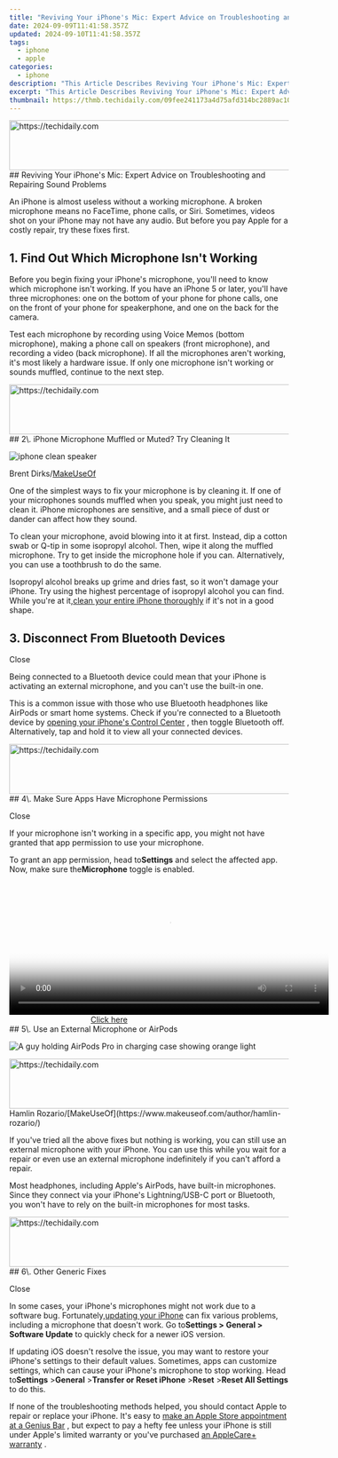 ```yaml
---
title: "Reviving Your iPhone's Mic: Expert Advice on Troubleshooting and Repairing Sound Problems"
date: 2024-09-09T11:41:58.357Z
updated: 2024-09-10T11:41:58.357Z
tags:
  - iphone
  - apple
categories:
  - iphone
description: "This Article Describes Reviving Your iPhone's Mic: Expert Advice on Troubleshooting and Repairing Sound Problems"
excerpt: "This Article Describes Reviving Your iPhone's Mic: Expert Advice on Troubleshooting and Repairing Sound Problems"
thumbnail: https://thmb.techidaily.com/09fee241173a4d75afd314bc2889ac10d1158fd98dc41bc3885e34ece3467540.jpg
---
```


<!-- affiliate ads begin -->
<a href="https://unicoeye.pxf.io/c/5597632/2121334/18498" target="_top" id="2121334">
  <img src="//a.impactradius-go.com/display-ad/18498-2121334" border="0" alt="https://techidaily.com" width="728" height="90"/>
</a>
<img height="0" width="0" src="https://unicoeye.pxf.io/i/5597632/2121334/18498" style="position:absolute;visibility:hidden;" border="0" />
<!-- affiliate ads end -->
## Reviving Your iPhone's Mic: Expert Advice on Troubleshooting and Repairing Sound Problems

 An iPhone is almost useless without a working microphone. A broken microphone means no FaceTime, phone calls, or Siri. Sometimes, videos shot on your iPhone may not have any audio. But before you pay Apple for a costly repair, try these fixes first.

## 1\. Find Out Which Microphone Isn't Working

 Before you begin fixing your iPhone's microphone, you'll need to know which microphone isn't working. If you have an iPhone 5 or later, you'll have three microphones: one on the bottom of your phone for phone calls, one on the front of your phone for speakerphone, and one on the back for the camera.

 Test each microphone by recording using Voice Memos (bottom microphone), making a phone call on speakers (front microphone), and recording a video (back microphone). If all the microphones aren't working, it's most likely a hardware issue. If only one microphone isn't working or sounds muffled, continue to the next step.

<!-- affiliate ads begin -->
<a href="https://ephamedtechinc.pxf.io/c/5597632/2130529/26400" target="_top" id="2130529">
  <img src="//a.impactradius-go.com/display-ad/26400-2130529" border="0" alt="https://techidaily.com" width="728" height="90"/>
</a>
<img height="0" width="0" src="https://ephamedtechinc.pxf.io/i/5597632/2130529/26400" style="position:absolute;visibility:hidden;" border="0" />
<!-- affiliate ads end -->
## 2\. iPhone Microphone Muffled or Muted? Try Cleaning It

![iphone clean speaker](https://static1.makeuseofimages.com/wordpress/wp-content/uploads/wm/2024/01/iphone-clean-speaker.jpg)

 Brent Dirks/[MakeUseOf](https://www.makeuseof.com/author/brentdirks/)

 One of the simplest ways to fix your microphone is by cleaning it. If one of your microphones sounds muffled when you speak, you might just need to clean it. iPhone microphones are sensitive, and a small piece of dust or dander can affect how they sound.

 To clean your microphone, avoid blowing into it at first. Instead, dip a cotton swab or Q-tip in some isopropyl alcohol. Then, wipe it along the muffled microphone. Try to get inside the microphone hole if you can. Alternatively, you can use a toothbrush to do the same.

 Isopropyl alcohol breaks up grime and dries fast, so it won't damage your iPhone. Try using the highest percentage of isopropyl alcohol you can find. While you're at it,[clean your entire iPhone thoroughly](https://www.makeuseof.com/tag/clean-iphone-guide/) if it's not in a good shape.

## 3\. Disconnect From Bluetooth Devices

Close

 Being connected to a Bluetooth device could mean that your iPhone is activating an external microphone, and you can't use the built-in one.

 This is a common issue with those who use Bluetooth headphones like AirPods or smart home systems. Check if you're connected to a Bluetooth device by [opening your iPhone's Control Center](https://www.makeuseof.com/how-to-use-customize-control-center-iphone/) , then toggle Bluetooth off. Alternatively, tap and hold it to view all your connected devices.

<!-- affiliate ads begin -->
<a href="https://unicoeye.pxf.io/c/5597632/2134249/18498" target="_top" id="2134249">
  <img src="//a.impactradius-go.com/display-ad/18498-2134249" border="0" alt="https://techidaily.com" width="728" height="90"/>
</a>
<img height="0" width="0" src="https://unicoeye.pxf.io/i/5597632/2134249/18498" style="position:absolute;visibility:hidden;" border="0" />
<!-- affiliate ads end -->
## 4\. Make Sure Apps Have Microphone Permissions

Close

 If your microphone isn't working in a specific app, you might not have granted that app permission to use your microphone.

 To grant an app permission, head to**Settings** and select the affected app. Now, make sure the**Microphone** toggle is enabled.

<!-- affiliate ads begin -->
<span id="1983549">
					<video width="576" height="240" style="cursor:pointer"
           poster="//a.impactradius-go.com/display-clicktoplayimage/1983549.png"
           onclick="if(!this.playClicked){this.play();this.setAttribute('controls',true);this.playClicked=true;}">
	   <source src="//a.impactradius-go.com/display-ad/22993-1983549">
	   <img src="//a.impactradius-go.com/display-clicktoplayimage/1983549.png" style="border: none; height: 100%; width: 100%; object-fit: contain">
	</video>
	<div style="width:360px;text-align:center"><a href="javascript:window.open(decodeURIComponent('https%3A%2F%2Fhomestyler.sjv.io%2Fc%2F5597632%2F1983549%2F22993'), '_blank');void(0);">Click here</a></div>
</span>
<img height="0" width="0" src="https://imp.pxf.io/i/5597632/1983549/22993" style="position:absolute;visibility:hidden;" border="0" />
<!-- affiliate ads end -->
## 5\. Use an External Microphone or AirPods

![A guy holding AirPods Pro in charging case showing orange light](https://static1.makeuseofimages.com/wordpress/wp-content/uploads/wm/2024/02/a-guy-holding-airpods-pro-in-charging-case-showing-orange-light.jpg)

<!-- affiliate ads begin -->
<a href="https://aligracehair.sjv.io/c/5597632/2135361/19272" target="_top" id="2135361">
  <img src="//a.impactradius-go.com/display-ad/19272-2135361" border="0" alt="https://techidaily.com" width="728" height="90"/>
</a>
<img height="0" width="0" src="https://aligracehair.sjv.io/i/5597632/2135361/19272" style="position:absolute;visibility:hidden;" border="0" />
<!-- affiliate ads end -->
 Hamlin Rozario/[MakeUseOf](https://www.makeuseof.com/author/hamlin-rozario/)

 If you've tried all the above fixes but nothing is working, you can still use an external microphone with your iPhone. You can use this while you wait for a repair or even use an external microphone indefinitely if you can't afford a repair.

 Most headphones, including Apple's AirPods, have built-in microphones. Since they connect via your iPhone's Lightning/USB-C port or Bluetooth, you won't have to rely on the built-in microphones for most tasks.

<!-- affiliate ads begin -->
<a href="https://bluettius.sjv.io/c/5597632/2139123/17108" target="_top" id="2139123">
  <img src="//a.impactradius-go.com/display-ad/17108-2139123" border="0" alt="https://techidaily.com" width="728" height="90"/>
</a>
<img height="0" width="0" src="https://bluettius.sjv.io/i/5597632/2139123/17108" style="position:absolute;visibility:hidden;" border="0" />
<!-- affiliate ads end -->
## 6\. Other Generic Fixes

Close

 In some cases, your iPhone's microphones might not work due to a software bug. Fortunately,[updating your iPhone](https://www.makeuseof.com/tag/update-iphone-ios-apps-data/) can fix various problems, including a microphone that doesn't work. Go to**Settings > General > Software Update** to quickly check for a newer iOS version.

 If updating iOS doesn't resolve the issue, you may want to restore your iPhone's settings to their default values. Sometimes, apps can customize settings, which can cause your iPhone's microphone to stop working. Head to**Settings** \>**General** \>**Transfer or Reset iPhone** \>**Reset** \>**Reset All Settings** to do this.

 If none of the troubleshooting methods helped, you should contact Apple to repair or replace your iPhone. It's easy to [make an Apple Store appointment at a Genius Bar](https://www.makeuseof.com/apple-store-appointment-genius-bar/) , but expect to pay a hefty fee unless your iPhone is still under Apple's limited warranty or you've purchased [an AppleCare+ warranty](https://www.makeuseof.com/tag/applecare-what-are-your-options-is-it-really-worth-it/) .

<ins class="adsbygoogle"
     style="display:block"
     data-ad-format="autorelaxed"
     data-ad-client="ca-pub-7571918770474297"
     data-ad-slot="1223367746"></ins>



<ins class="adsbygoogle"
     style="display:block"
     data-ad-client="ca-pub-7571918770474297"
     data-ad-slot="8358498916"
     data-ad-format="auto"
     data-full-width-responsive="true"></ins>



